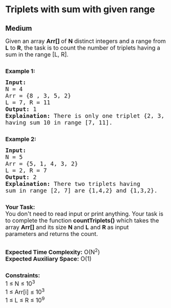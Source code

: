 # Triplets with sum with given range
## Medium 
<div class="problem-statement" style="user-select: auto;">
                <p style="user-select: auto;"></p><p style="user-select: auto;"><span style="font-size: 18px; user-select: auto;">Given an array <strong style="user-select: auto;">Arr[]&nbsp;</strong>of <strong style="user-select: auto;">N</strong> distinct integers and a range from <strong style="user-select: auto;">L</strong>&nbsp;to <strong style="user-select: auto;">R</strong>, the task is to count the number of triplets having a sum in the range [L, R].</span></p>

<p style="user-select: auto;"><br style="user-select: auto;">
<span style="font-size: 18px; user-select: auto;"><strong style="user-select: auto;">Example 1:</strong></span></p>

<pre style="user-select: auto;"><span style="font-size: 18px; user-select: auto;"><strong style="user-select: auto;">Input:</strong>
N = 4
Arr = {8 , 3, 5, 2}
L = 7, R = 11
<strong style="user-select: auto;">Output:</strong> 1
<strong style="user-select: auto;">Explaination:</strong> There is only one triplet {2, 3, 5}
having sum 10 in range [7, 11].</span></pre>

<p style="user-select: auto;"><br style="user-select: auto;">
<span style="font-size: 18px; user-select: auto;"><strong style="user-select: auto;">Example 2:</strong></span></p>

<pre style="user-select: auto;"><span style="font-size: 18px; user-select: auto;"><strong style="user-select: auto;">Input:</strong>
N = 5
Arr = {5, 1, 4, 3, 2}
L = 2, R = 7
<strong style="user-select: auto;">Output:</strong> 2
<strong style="user-select: auto;">Explaination:</strong> There two triplets having 
sum in range [2, 7] are {1,4,2} and {1,3,2}.</span></pre>

<p style="user-select: auto;"><br style="user-select: auto;">
<span style="font-size: 18px; user-select: auto;"><strong style="user-select: auto;">Your Task:</strong><br style="user-select: auto;">
You don't need to read input or print anything. Your task is to complete the function&nbsp;<strong style="user-select: auto;">countTriplets()</strong>&nbsp;which takes the array <strong style="user-select: auto;">Arr[]</strong> and its size <strong style="user-select: auto;">N </strong>and <strong style="user-select: auto;">L</strong> and <strong style="user-select: auto;">R&nbsp;</strong>as input parameters&nbsp;and returns the count.</span></p>

<p style="user-select: auto;"><br style="user-select: auto;">
<span style="font-size: 18px; user-select: auto;"><strong style="user-select: auto;">Expected Time Complexity:</strong> O(N<sup style="user-select: auto;">2</sup>)<br style="user-select: auto;">
<strong style="user-select: auto;">Expected Auxiliary Space:</strong> O(1)</span></p>

<p style="user-select: auto;"><br style="user-select: auto;">
<span style="font-size: 18px; user-select: auto;"><strong style="user-select: auto;">Constraints:</strong><br style="user-select: auto;">
1 ≤ N ≤ 10<sup style="user-select: auto;">3</sup><br style="user-select: auto;">
1 ≤ Arr[i]&nbsp;≤ 10<sup style="user-select: auto;">3</sup><br style="user-select: auto;">
1 ≤ L&nbsp;≤ R ≤ 10<sup style="user-select: auto;">9</sup></span></p>
 <p style="user-select: auto;"></p>
            </div>